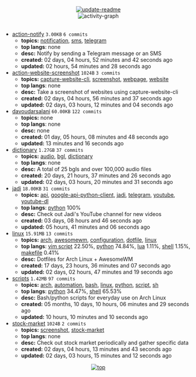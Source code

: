 <div align="center">
<a href="https://github.com/davoudarsalani/davoudarsalani/actions/workflows/update-readme.yml">
<img alt="update-readme" src="https://github.com/davoudarsalani/davoudarsalani/actions/workflows/update-readme.yml/badge.svg">
</a>
</div>
<div align="center">
<img alt="activity-graph" src="https://activity-graph.herokuapp.com/graph?username=davoudarsalani&custom_title=Joined%2002%20years,%2007%20months,%2028%20days,%2008%20hours,%2042%20minutes%20and%2049%20seconds%20ago&hide_border=true&theme=react-dark"></div>
<br>

* [action-notify](https://github.com/davoudarsalani/action-notify) `3.00KB` `6 commits`
	+ __topics:__ [notification](https://github.com/topics/notification), [sms](https://github.com/topics/sms), [telegram](https://github.com/topics/telegram)
	+ __top langs__: none
	+ __desc:__ Notify by sending a Telegram message or an SMS
	+ __created:__ 02 days, 04 hours, 52 minutes and 42 seconds ago
	+ __updated:__ 02 hours, 54 minutes and 28 seconds ago
* [action-website-screenshot](https://github.com/davoudarsalani/action-website-screenshot) `1024B` `3 commits`
	+ __topics:__ [capture-website-cli](https://github.com/topics/capture-website-cli), [screenshot](https://github.com/topics/screenshot), [webpage](https://github.com/topics/webpage), [website](https://github.com/topics/website)
	+ __top langs__: none
	+ __desc:__ Take a screenshot of websites using capture-website-cli
	+ __created:__ 02 days, 04 hours, 56 minutes and 37 seconds ago
	+ __updated:__ 02 days, 03 hours, 12 minutes and 04 seconds ago
* [davoudarsalani](https://github.com/davoudarsalani/davoudarsalani) `60.00KB` `122 commits`
	+ __topics:__ none
	+ __top langs__: none
	+ __desc:__ none
	+ __created:__ 01 day, 05 hours, 08 minutes and 48 seconds ago
	+ __updated:__ 13 minutes and 16 seconds ago
* [dictionary](https://github.com/davoudarsalani/dictionary) `1.27GB` `37 commits`
	+ __topics:__ [audio](https://github.com/topics/audio), [bgl](https://github.com/topics/bgl), [dictionary](https://github.com/topics/dictionary)
	+ __top langs__: none
	+ __desc:__ A total of 25 bgls and over 100,000 audio files
	+ __created:__ 20 days, 21 hours, 37 minutes and 26 seconds ago
	+ __updated:__ 02 days, 03 hours, 20 minutes and 31 seconds ago
* [jadi](https://github.com/davoudarsalani/jadi) `18.00KB` `31 commits`
	+ __topics:__ [api](https://github.com/topics/api), [google-api-python-client](https://github.com/topics/google-api-python-client), [jadi](https://github.com/topics/jadi), [telegram](https://github.com/topics/telegram), [youtube](https://github.com/topics/youtube), [youtube-dl](https://github.com/topics/youtube-dl)
	+ __top langs__: [python](https://github.com/topics/Python) 100%
	+ __desc:__ Check out Jadi's YouTube channel for new videos
	+ __created:__ 03 days, 08 hours and 46 seconds ago
	+ __updated:__ 05 hours, 41 minutes and 06 seconds ago
* [linux](https://github.com/davoudarsalani/linux) `15.91MB` `13 commits`
	+ __topics:__ [arch](https://github.com/topics/arch), [awesomewm](https://github.com/topics/awesomewm), [configuration](https://github.com/topics/configuration), [dotfile](https://github.com/topics/dotfile), [linux](https://github.com/topics/linux)
	+ __top langs__: [vim script](https://github.com/topics/Vim%%20script) 22.50%, [python](https://github.com/topics/Python) 74.84%, [lua](https://github.com/topics/Lua) 1.11%, [shell](https://github.com/topics/Shell) 1.15%, [makefile](https://github.com/topics/Makefile) 0.41%
	+ __desc:__ Dotfiles for Arch Linux + AwesomeWM
	+ __created:__ 17 days, 23 hours, 36 minutes and 07 seconds ago
	+ __updated:__ 02 days, 02 hours, 47 minutes and 19 seconds ago
* [scripts](https://github.com/davoudarsalani/scripts) `1.42MB` `97 commits`
	+ __topics:__ [arch](https://github.com/topics/arch), [automation](https://github.com/topics/automation), [bash](https://github.com/topics/bash), [linux](https://github.com/topics/linux), [python](https://github.com/topics/python), [script](https://github.com/topics/script), [sh](https://github.com/topics/sh)
	+ __top langs__: [python](https://github.com/topics/Python) 34.47%, [shell](https://github.com/topics/Shell) 65.53%
	+ __desc:__ Bash/python scripts for everyday use on Arch Linux
	+ __created:__ 05 months, 10 days, 10 hours, 06 minutes and 29 seconds ago
	+ __updated:__ 10 hours, 10 minutes and 10 seconds ago
* [stock-market](https://github.com/davoudarsalani/stock-market) `1024B` `2 commits`
	+ __topics:__ [screenshot](https://github.com/topics/screenshot), [stock-market](https://github.com/topics/stock-market)
	+ __top langs__: none
	+ __desc:__ Check out stock market periodically and gather specific data
	+ __created:__ 02 days, 04 hours, 13 minutes and 43 seconds ago
	+ __updated:__ 02 days, 03 hours, 15 minutes and 12 seconds ago
<div align="center">
<a href='https://github.com/davoudarsalani/davoudarsalani#readme'>
<img alt='top' src='https://img.shields.io/badge/TOP-grey'>
</a>
</div>
